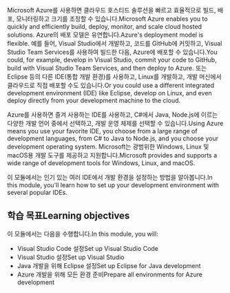 <span data-ttu-id="e75a2-101">Microsoft Azure를 사용하면 클라우드 호스티드 솔루션을 빠르고 효율적으로 빌드, 배포, 모니터링하고 크기를 조정할 수 있습니다.</span><span class="sxs-lookup"><span data-stu-id="e75a2-101">Microsoft Azure enables you to quickly and efficiently build, deploy, monitor, and scale cloud hosted solutions.</span></span> <span data-ttu-id="e75a2-102">Azure의 배포 모델은 유연합니다.</span><span class="sxs-lookup"><span data-stu-id="e75a2-102">Azure's deployment model is flexible.</span></span> <span data-ttu-id="e75a2-103">예를 들어, Visual Studio에서 개발하고, 코드를 GitHub에 커밋하고, Visual Studio Team Services를 사용하여 빌드한 다음, Azure에 배포할 수 있습니다.</span><span class="sxs-lookup"><span data-stu-id="e75a2-103">You could, for example, develop in Visual Studio, commit your code to GitHub, build with Visual Studio Team Services, and then deploy to Azure.</span></span> <span data-ttu-id="e75a2-104">또는 Eclipse 등의 다른 IDE(통합 개발 환경)를 사용하고, Linux를 개발하고, 개발 머신에서 클라우드로 직접 배포할 수도 있습니다.</span><span class="sxs-lookup"><span data-stu-id="e75a2-104">Or you could use a different integrated development environment (IDE) like Eclipse, develop on Linux, and even deploy directly from your development machine to the cloud.</span></span>

<span data-ttu-id="e75a2-105">Azure를 사용하면 즐겨 사용하는 IDE를 사용하고, C#에서 Java, Node.js에 이르는 다양한 개발 언어 중에서 선택하고, 개발 운영 체제를 선택할 수 있습니다.</span><span class="sxs-lookup"><span data-stu-id="e75a2-105">Using Azure means you use your favorite IDE, you choose from a large range of development languages, from C# to Java to Node.js, and you choose your development operating system.</span></span> <span data-ttu-id="e75a2-106">Microsoft는 광범위한 Windows, Linux 및 macOS용 개발 도구를 제공하고 지원합니다.</span><span class="sxs-lookup"><span data-stu-id="e75a2-106">Microsoft provides and supports a wide range of development tools for Windows, Linux, and macOS.</span></span> 

<span data-ttu-id="e75a2-107">이 모듈에서는 인기 있는 여러 IDE에서 개발 환경을 설정하는 방법을 알아봅니다.</span><span class="sxs-lookup"><span data-stu-id="e75a2-107">In this module, you'll learn how to set up your development environment with several popular IDEs.</span></span>

## <a name="learning-objectives"></a><span data-ttu-id="e75a2-108">학습 목표</span><span class="sxs-lookup"><span data-stu-id="e75a2-108">Learning objectives</span></span>

<span data-ttu-id="e75a2-109">이 모듈에서는 다음을 수행합니다.</span><span class="sxs-lookup"><span data-stu-id="e75a2-109">In this module, you will:</span></span>

- <span data-ttu-id="e75a2-110">Visual Studio Code 설정</span><span class="sxs-lookup"><span data-stu-id="e75a2-110">Set up Visual Studio Code</span></span>
- <span data-ttu-id="e75a2-111">Visual Studio 설정</span><span class="sxs-lookup"><span data-stu-id="e75a2-111">Set up Visual Studio</span></span>
- <span data-ttu-id="e75a2-112">Java 개발을 위해 Eclipse 설정</span><span class="sxs-lookup"><span data-stu-id="e75a2-112">Set up Eclipse for Java development</span></span>
- <span data-ttu-id="e75a2-113">Azure 개발을 위해 모든 환경 준비</span><span class="sxs-lookup"><span data-stu-id="e75a2-113">Prepare all environments for Azure development</span></span>
